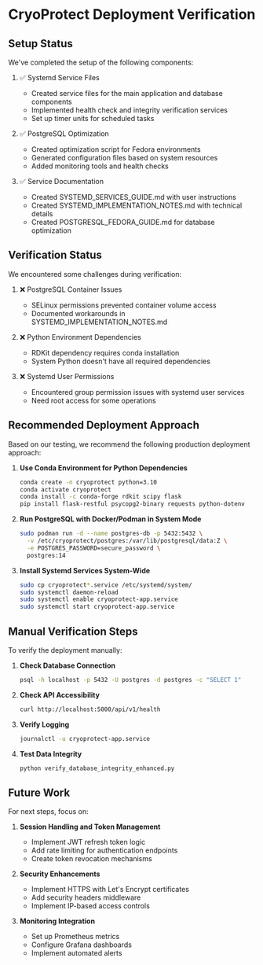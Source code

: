 # CryoProtect Deployment Verification

## Setup Status

We've completed the setup of the following components:

1. ✅ Systemd Service Files
   - Created service files for the main application and database components
   - Implemented health check and integrity verification services
   - Set up timer units for scheduled tasks

2. ✅ PostgreSQL Optimization
   - Created optimization script for Fedora environments
   - Generated configuration files based on system resources
   - Added monitoring tools and health checks

3. ✅ Service Documentation
   - Created SYSTEMD_SERVICES_GUIDE.md with user instructions
   - Created SYSTEMD_IMPLEMENTATION_NOTES.md with technical details
   - Created POSTGRESQL_FEDORA_GUIDE.md for database optimization

## Verification Status

We encountered some challenges during verification:

1. ❌ PostgreSQL Container Issues
   - SELinux permissions prevented container volume access
   - Documented workarounds in SYSTEMD_IMPLEMENTATION_NOTES.md

2. ❌ Python Environment Dependencies
   - RDKit dependency requires conda installation
   - System Python doesn't have all required dependencies

3. ❌ Systemd User Permissions
   - Encountered group permission issues with systemd user services
   - Need root access for some operations

## Recommended Deployment Approach

Based on our testing, we recommend the following production deployment approach:

1. **Use Conda Environment for Python Dependencies**
   ```bash
   conda create -n cryoprotect python=3.10
   conda activate cryoprotect
   conda install -c conda-forge rdkit scipy flask
   pip install flask-restful psycopg2-binary requests python-dotenv
   ```

2. **Run PostgreSQL with Docker/Podman in System Mode**
   ```bash
   sudo podman run -d --name postgres-db -p 5432:5432 \
     -v /etc/cryoprotect/postgres:/var/lib/postgresql/data:Z \
     -e POSTGRES_PASSWORD=secure_password \
     postgres:14
   ```

3. **Install Systemd Services System-Wide**
   ```bash
   sudo cp cryoprotect*.service /etc/systemd/system/
   sudo systemctl daemon-reload
   sudo systemctl enable cryoprotect-app.service
   sudo systemctl start cryoprotect-app.service
   ```

## Manual Verification Steps

To verify the deployment manually:

1. **Check Database Connection**
   ```bash
   psql -h localhost -p 5432 -U postgres -d postgres -c "SELECT 1"
   ```

2. **Check API Accessibility**
   ```bash
   curl http://localhost:5000/api/v1/health
   ```

3. **Verify Logging**
   ```bash
   journalctl -u cryoprotect-app.service
   ```

4. **Test Data Integrity**
   ```bash
   python verify_database_integrity_enhanced.py
   ```

## Future Work

For next steps, focus on:

1. **Session Handling and Token Management**
   - Implement JWT refresh token logic
   - Add rate limiting for authentication endpoints
   - Create token revocation mechanisms

2. **Security Enhancements**
   - Implement HTTPS with Let's Encrypt certificates
   - Add security headers middleware
   - Implement IP-based access controls

3. **Monitoring Integration**
   - Set up Prometheus metrics
   - Configure Grafana dashboards
   - Implement automated alerts